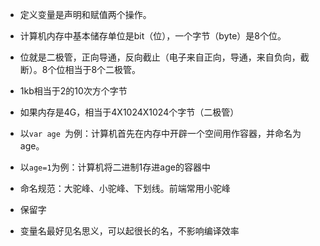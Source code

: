 - 定义变量是声明和赋值两个操作。
- 计算机内存中基本储存单位是bit（位），一个字节（byte）是8个位。
- 位就是二极管，正向导通，反向截止（电子来自正向，导通，来自负向，截断）。8个位相当于8个二极管。
- 1kb相当于2的10次方个字节
- 如果内存是4G，相当于4X1024X1024个字节（二极管）
- 以`var age `为例：计算机首先在内存中开辟一个空间用作容器，并命名为age。
- 以`age=1`为例：计算机将二进制1存进age的容器中



- 命名规范：大驼峰、小驼峰、下划线。前端常用小驼峰
- 保留字
- 变量名最好见名思义，可以起很长的名，不影响编译效率